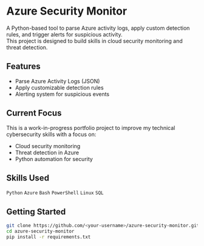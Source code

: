 # Azure Security Monitor

A Python-based tool to parse Azure activity logs, apply custom detection rules, and trigger alerts for suspicious activity.  
This project is designed to build skills in cloud security monitoring and threat detection.

## Features
- Parse Azure Activity Logs (JSON)
- Apply customizable detection rules
- Alerting system for suspicious events

## Current Focus
This is a work-in-progress portfolio project to improve my technical cybersecurity skills with a focus on:
- Cloud security monitoring
- Threat detection in Azure
- Python automation for security

## Skills Used
`Python` `Azure` `Bash` `PowerShell` `Linux` `SQL`

## Getting Started
```bash
git clone https://github.com/<your-username>/azure-security-monitor.git
cd azure-security-monitor
pip install -r requirements.txt